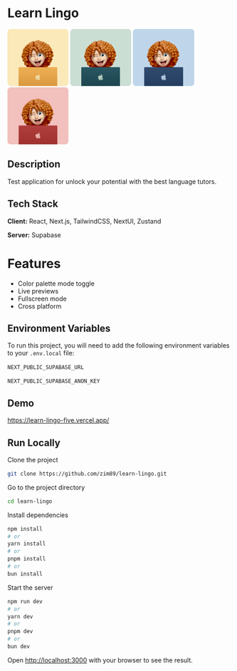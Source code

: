 # Learn Lingo
<img src="./public/images/theme1-hero.png" height="128"/>
<img src="./public/images/theme2-hero.png" height="128"/>
<img src="./public/images/theme3-hero.png" height="128"/>
<img src="./public/images/theme4-hero.png" height="128"/>


## Description

Test application for unlock your potential with the best  language tutors.

## Tech Stack

**Client:** React, Next.js, TailwindCSS, NextUI, Zustand

**Server:** Supabase

# Features

- Color palette mode toggle
- Live previews
- Fullscreen mode
- Cross platform

## Environment Variables

To run this project, you will need to add the following environment variables to your `.env.local` file:

`NEXT_PUBLIC_SUPABASE_URL`

`NEXT_PUBLIC_SUPABASE_ANON_KEY`

## Demo

https://learn-lingo-five.vercel.app/

## Run Locally

Clone the project

```bash
git clone https://github.com/zim89/learn-lingo.git
```

Go to the project directory

```bash
cd learn-lingo
```

Install dependencies

```bash
npm install
# or
yarn install
# or
pnpm install
# or
bun install
```

Start the server

```bash
npm run dev
# or
yarn dev
# or
pnpm dev
# or
bun dev
```
Open [http://localhost:3000](http://localhost:3000) with your browser to see the result.


